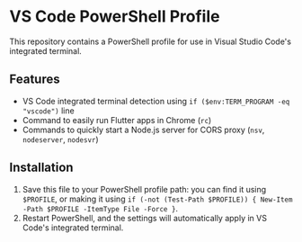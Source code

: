 # VS Code PowerShell Profile

This repository contains a PowerShell profile for use in Visual Studio Code's integrated terminal.

## Features

- VS Code integrated terminal detection using `if ($env:TERM_PROGRAM -eq "vscode")` line
- Command to easily run Flutter apps in Chrome (`rc`)
- Commands to quickly start a Node.js server for CORS proxy (`nsv`, `nodeserver`, `nodesvr`)

## Installation

1. Save this file to your PowerShell profile path: you can find it using `$PROFILE`, or making it using `if (-not (Test-Path $PROFILE)) { New-Item -Path $PROFILE -ItemType File -Force }`.
2. Restart PowerShell, and the settings will automatically apply in VS Code's integrated terminal.
